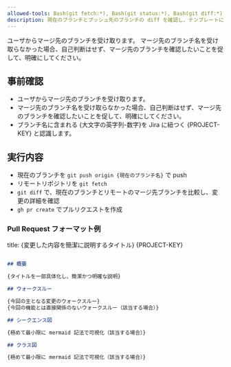 ```yaml
---
allowed-tools: Bash(git fetch:*), Bash(git status:*), Bash(git diff:*), Bash(gh pr create:*)
description: 現在のブランチとプッシュ先のブランチの diff を確認し、テンプレートに従ってプルリクを出します。
---
```


ユーザからマージ先のブランチを受け取ります。
マージ先のブランチ名を受け取らなかった場合、自己判断はせず、マージ先のブランチを確認したいことを促して、明確にしてください。

## 事前確認

- ユーザからマージ先のブランチを受け取ります。
- マージ先のブランチ名を受け取らなかった場合、自己判断はせず、マージ先のブランチを確認したいことを促して、明確にしてください。
- ブランチ名に含まれる {大文字の英字列-数字}を Jira に紐つく {PROJECT-KEY} と認識します。

## 実行内容
- 現在のブランチを `git push origin {現在のブランチ名}` で push
- リモートリポジトリを `git fetch`
- `git diff` で、現在のブランチとリモートのマージ先ブランチを比較し、変更の詳細を確認
- `gh pr create` でプルリクエストを作成

### Pull Request フォーマット例
title: {変更した内容を簡潔に説明するタイトル} {PROJECT-KEY}

````markdown

## 概要

{タイトルを一部具体化し、簡潔かつ明確な説明}

## ウォークスルー

{今回の主となる変更のウォークスルー}
{今回の機能とは直接関係のないウォークスルー（該当する場合）}

## シークエンス図

{極めて最小限に mermaid 記法で可視化（該当する場合）}

## クラス図

{極めて最小限に mermaid 記法で可視化（該当する場合）}
````
